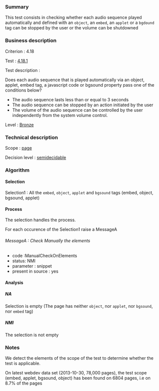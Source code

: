 ### Summary

This test consists in checking whether each audio sequence played
automatically and defined with an `object`, an `embed`, an `applet`
or a `bgdound` tag can be stopped by the user or the volume can be
shutdowned

### Business description

Criterion : 4.18

Test : [4.18.1](http://accessiweb.org/index.php/accessiweb-22-english-version.html#test-4-18-1)

Test description :

Does each audio sequence that is played automatically via an object,
applet, embed tag, a javascript code or bgsound property pass one of the
conditions below?

-   The audio sequence lasts less than or equal to 3 seconds
-   The audio sequence can be stopped by an action initiated by the user
-   The volume of the audio sequence can be controlled by the user
    independently from the system volume control.

Level : [Bronze](/en/category/rules-design/accessiweb-11/level/bronze)

### Technical description

Scope : [page](/en/category/rules-design/accessiweb-11/scope/page)

Decision level :
[semidecidable](/en/category/rules-design/accessiweb-11/decision-level/semidecidable)

### Algorithm

#### Selection

Selection1 : All the `embed`, `object`, `applet` and `bgsound` tags
(embed, object, bgsound, applet)

#### Process

The selection handles the process.

For each occurence of the Selection1 raise a MessageA

###### MessageA : Check Manually the elements

-   code :ManualCheckOnElements
-   status: NMI
-   parameter : snippet
-   present in source : yes

#### Analysis

##### NA

Selection is empty (The page has neither `object`, nor `applet`, nor
`bgsound`, nor `embed` tag)

##### NMI

The selection is not empty

### Notes

We detect the elements of the scope of the test to determine whether the
test is applicable.

On latest webdev data set (2013-10-30, 78,000 pages), the test scope
(embed, applet, bgsound, object) has been found on 6804 pages, i.e on
8.7% of the pages
